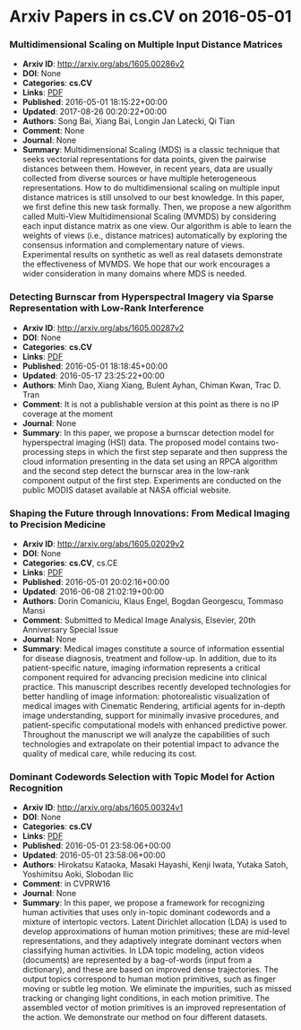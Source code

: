 # Arxiv Papers in cs.CV on 2016-05-01
### Multidimensional Scaling on Multiple Input Distance Matrices
- **Arxiv ID**: http://arxiv.org/abs/1605.00286v2
- **DOI**: None
- **Categories**: **cs.CV**
- **Links**: [PDF](http://arxiv.org/pdf/1605.00286v2)
- **Published**: 2016-05-01 18:15:22+00:00
- **Updated**: 2017-08-26 00:20:22+00:00
- **Authors**: Song Bai, Xiang Bai, Longin Jan Latecki, Qi Tian
- **Comment**: None
- **Journal**: None
- **Summary**: Multidimensional Scaling (MDS) is a classic technique that seeks vectorial representations for data points, given the pairwise distances between them. However, in recent years, data are usually collected from diverse sources or have multiple heterogeneous representations. How to do multidimensional scaling on multiple input distance matrices is still unsolved to our best knowledge. In this paper, we first define this new task formally. Then, we propose a new algorithm called Multi-View Multidimensional Scaling (MVMDS) by considering each input distance matrix as one view. Our algorithm is able to learn the weights of views (i.e., distance matrices) automatically by exploring the consensus information and complementary nature of views. Experimental results on synthetic as well as real datasets demonstrate the effectiveness of MVMDS. We hope that our work encourages a wider consideration in many domains where MDS is needed.



### Detecting Burnscar from Hyperspectral Imagery via Sparse Representation with Low-Rank Interference
- **Arxiv ID**: http://arxiv.org/abs/1605.00287v2
- **DOI**: None
- **Categories**: **cs.CV**
- **Links**: [PDF](http://arxiv.org/pdf/1605.00287v2)
- **Published**: 2016-05-01 18:18:45+00:00
- **Updated**: 2016-05-17 23:25:22+00:00
- **Authors**: Minh Dao, Xiang Xiang, Bulent Ayhan, Chiman Kwan, Trac D. Tran
- **Comment**: It is not a publishable version at this point as there is no IP
  coverage at the moment
- **Journal**: None
- **Summary**: In this paper, we propose a burnscar detection model for hyperspectral imaging (HSI) data. The proposed model contains two-processing steps in which the first step separate and then suppress the cloud information presenting in the data set using an RPCA algorithm and the second step detect the burnscar area in the low-rank component output of the first step. Experiments are conducted on the public MODIS dataset available at NASA official website.



### Shaping the Future through Innovations: From Medical Imaging to Precision Medicine
- **Arxiv ID**: http://arxiv.org/abs/1605.02029v2
- **DOI**: None
- **Categories**: **cs.CV**, cs.CE
- **Links**: [PDF](http://arxiv.org/pdf/1605.02029v2)
- **Published**: 2016-05-01 20:02:16+00:00
- **Updated**: 2016-06-08 21:02:19+00:00
- **Authors**: Dorin Comaniciu, Klaus Engel, Bogdan Georgescu, Tommaso Mansi
- **Comment**: Submitted to Medical Image Analysis, Elsevier, 20th Anniversary
  Special Issue
- **Journal**: None
- **Summary**: Medical images constitute a source of information essential for disease diagnosis, treatment and follow-up. In addition, due to its patient-specific nature, imaging information represents a critical component required for advancing precision medicine into clinical practice. This manuscript describes recently developed technologies for better handling of image information: photorealistic visualization of medical images with Cinematic Rendering, artificial agents for in-depth image understanding, support for minimally invasive procedures, and patient-specific computational models with enhanced predictive power. Throughout the manuscript we will analyze the capabilities of such technologies and extrapolate on their potential impact to advance the quality of medical care, while reducing its cost.



### Dominant Codewords Selection with Topic Model for Action Recognition
- **Arxiv ID**: http://arxiv.org/abs/1605.00324v1
- **DOI**: None
- **Categories**: **cs.CV**
- **Links**: [PDF](http://arxiv.org/pdf/1605.00324v1)
- **Published**: 2016-05-01 23:58:06+00:00
- **Updated**: 2016-05-01 23:58:06+00:00
- **Authors**: Hirokatsu Kataoka, Masaki Hayashi, Kenji Iwata, Yutaka Satoh, Yoshimitsu Aoki, Slobodan Ilic
- **Comment**: in CVPRW16
- **Journal**: None
- **Summary**: In this paper, we propose a framework for recognizing human activities that uses only in-topic dominant codewords and a mixture of intertopic vectors. Latent Dirichlet allocation (LDA) is used to develop approximations of human motion primitives; these are mid-level representations, and they adaptively integrate dominant vectors when classifying human activities. In LDA topic modeling, action videos (documents) are represented by a bag-of-words (input from a dictionary), and these are based on improved dense trajectories. The output topics correspond to human motion primitives, such as finger moving or subtle leg motion. We eliminate the impurities, such as missed tracking or changing light conditions, in each motion primitive. The assembled vector of motion primitives is an improved representation of the action. We demonstrate our method on four different datasets.



